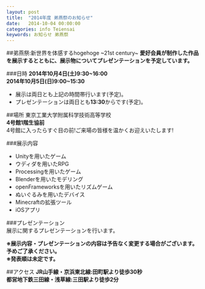 ```yaml
---
layout: post
title:  "2014年度 弟燕祭のお知らせ"
date:   2014-10-04 00:00:00
categories: info Teiensai
keywords: お知らせ 弟燕祭
---
```


##弟燕祭:新世界を体感するhogehoge ~21st century~
**愛好会員が制作した作品を展示するとともに、展示物についてプレゼンテーションを予定しています。**  

###日時
  **2014年10月4日(土)9:30~16:00**  
  **2014年10月5日(日)9:00~15:30**  

- 展示は両日とも上記の時間帯行います(予定)。  
- プレゼンテーションは両日とも**13:30**からです(予定)。  

##場所
東京工業大学附属科学技術高等学校  
**4号館1階生協前**  
4号館に入ったらすぐ目の前!ご来場の皆様を温かくお迎えいたします!  

###展示内容
- Unityを用いたゲーム  
- ウディダを用いたRPG  
- Processingを用いたゲーム  
- Blenderを用いたモデリング  
- openFrameworksを用いたリズムゲーム  
- ぬいぐるみを用いたデバイス  
- Minecraftの拡張ツール  
- iOSアプリ  

###プレゼンテーション  
展示に関するプレゼンテーションを行います。  

**※展示内容・プレゼンテーションの内容は予告なく変更する場合がございます。予めご了承ください。**  
**※発表順は未定です。**  

##アクセス
**JR山手線・京浜東北線:田町駅より徒歩30秒**  
**都営地下鉄三田線・浅草線:三田駅より徒歩2分**  

